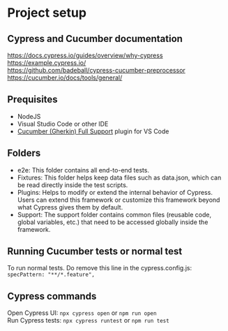 # Project setup

## Cypress and Cucumber documentation

https://docs.cypress.io/guides/overview/why-cypress   
https://example.cypress.io/  
https://github.com/badeball/cypress-cucumber-preprocessor  
https://cucumber.io/docs/tools/general/

## Prequisites

- NodeJS 
- Visual Studio Code or other IDE
- [Cucumber (Gherkin) Full Support](https://marketplace.visualstudio.com/items?itemName=alexkrechik.cucumberautocomplete) plugin for VS Code

## Folders

- e2e: This folder contains all end-to-end tests.
- Fixtures: This folder helps keep data files such as data.json, which can be read directly inside the test scripts.
- Plugins: Helps to modify or extend the internal behavior of Cypress. Users can extend this framework or customize this framework beyond what Cypress gives them by default.
- Support: The support folder contains common files (reusable code, global variables, etc.) that need to be accessed globally inside the framework.

## Running Cucumber tests or normal test

To run normal tests. Do remove this line in the cypress.config.js:   ```specPattern: "**/*.feature",```


## Cypress commands

Open Cypress UI: ```npx cypress open``` or ```npm run open```   
Run Cypress tests: ```npx cypress runtest``` or ```npm run test```